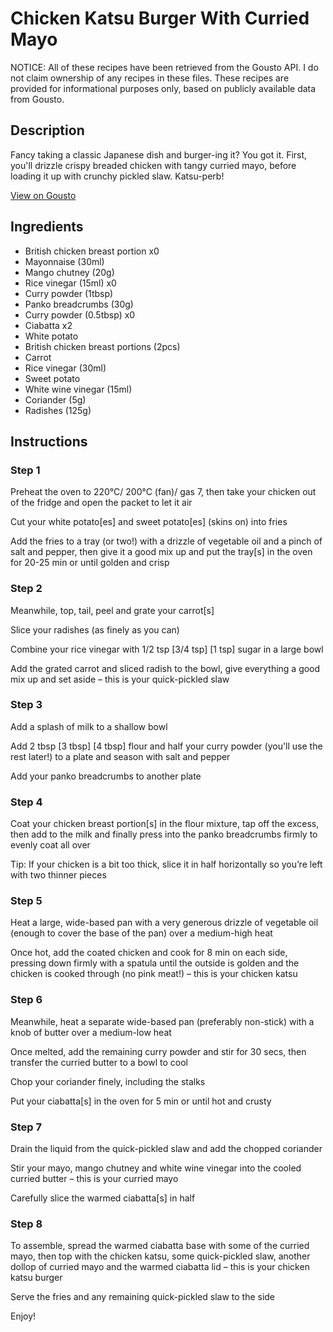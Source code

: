 # Chicken Katsu Burger With Curried Mayo

NOTICE: All of these recipes have been retrieved from the Gousto API. I do not claim ownership of any recipes in these files. These recipes are provided for informational purposes only, based on publicly available data from Gousto.

## Description

Fancy taking a classic Japanese dish and burger-ing it? You got it. First, you'll drizzle crispy breaded chicken with tangy curried mayo, before loading it up with crunchy pickled slaw. Katsu-perb! 

[View on Gousto](https://www.gousto.co.uk/recipes/cookbook/chicken-katsu-burger-with-curried-mayo)

## Ingredients

- British chicken breast portion x0
- Mayonnaise (30ml)
- Mango chutney (20g)
- Rice vinegar (15ml) x0
- Curry powder (1tbsp)
- Panko breadcrumbs (30g)
- Curry powder (0.5tbsp) x0
- Ciabatta x2
- White potato
- British chicken breast portions (2pcs)
- Carrot
- Rice vinegar (30ml)
- Sweet potato
- White wine vinegar (15ml)
- Coriander (5g)
- Radishes (125g)

## Instructions


### Step 1

Preheat the oven to 220°C/ 200°C (fan)/ gas 7, then take your chicken out of the fridge and open the packet to let it air

Cut your white potato[es] and sweet potato[es] (skins on) into fries

Add the fries to a tray (or two!) with a drizzle of vegetable oil and a pinch of salt and pepper, then give it a good mix up and put the tray[s] in the oven for 20-25 min or until golden and crisp


### Step 2

Meanwhile, top, tail, peel and grate your carrot[s]

Slice your radishes (as finely as you can)

Combine your rice vinegar with 1/2 tsp <span class="text-purple">[3/4 tsp]</span> <span class="text-danger">[1 tsp]</span> sugar in a large bowl

Add the grated carrot and sliced radish to the bowl, give everything a good mix up and set aside – this is your quick-pickled slaw


### Step 3

Add a splash of milk to a shallow bowl

Add 2 tbsp<span class="text-purple"> [3 tbsp]</span><span class="text-danger"> [4 tbsp]</span> flour and half your curry powder (you'll use the rest later!) to a plate and season with salt and pepper

Add your panko breadcrumbs to another plate


### Step 4

Coat your chicken breast portion[s] in the flour mixture, tap off the excess, then add to the milk and finally press into the panko breadcrumbs firmly to evenly coat all over

Tip: If your chicken is a bit too thick, slice it in half horizontally so you’re left with two thinner pieces


### Step 5

Heat a large, wide-based pan with a very generous drizzle of vegetable oil (enough to cover the base of the pan) over a medium-high heat

Once hot, add the coated chicken and cook for 8 min on each side, pressing down firmly with a spatula until the outside is golden and the chicken is cooked through (no pink meat!) – this is your chicken katsu


### Step 6

Meanwhile, heat a separate wide-based pan (preferably non-stick) with a knob of butter over a medium-low heat

Once melted, add the remaining curry powder and stir for 30 secs, then transfer the curried butter to a bowl to cool

Chop your coriander finely, including the stalks

Put your ciabatta[s] in the oven for 5 min or until hot and crusty


### Step 7

Drain the liquid from the quick-pickled slaw and add the chopped coriander

Stir your mayo, mango chutney and white wine vinegar into the cooled curried butter – this is your curried mayo

Carefully slice the warmed ciabatta[s] in half

### Step 8

To assemble, spread the warmed ciabatta base with some of the curried mayo, then top with the chicken katsu, some quick-pickled slaw, another dollop of curried mayo and the warmed ciabatta lid – this is your chicken katsu burger

Serve the fries and any remaining quick-pickled slaw to the side

Enjoy!

